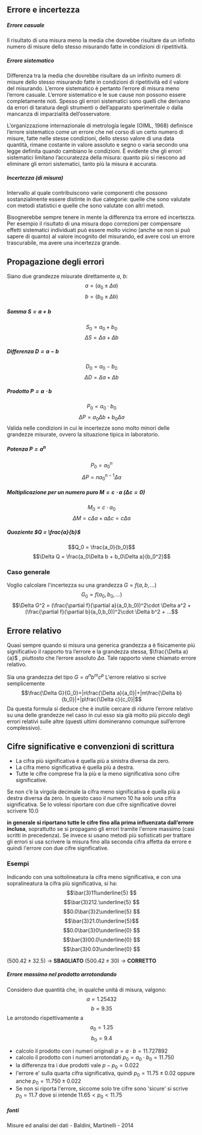 ## Errore e incertezza
##### Errore casuale
Il risultato di una misura meno la media che dovrebbe risultare da un infinito numero di misure dello stesso misurando fatte in condizioni di ripetitività.
##### Errore sistematico
Differenza tra la media che dovrebbe risultare da un infinito numero di misure dello stesso misurando fatte in condizioni di ripetitività ed il valore del misurando. L’errore sistematico è pertanto l’errore di misura meno l’errore casuale. L’errore sistematico e le sue cause non possono essere completamente noti. Spesso gli errori sistematici sono quelli che derivano da errori di taratura degli strumenti o dell’apparato sperimentale o dalla mancanza di imparzialità dell’osservatore.

L’organizzazione internazionale di metrologia legale (OIML, 1968) definisce l’errore sistematico come un errore che nel corso di un certo numero di misure, fatte nelle stesse condizioni, dello stesso valore di una data quantità, rimane costante in valore assoluto e segno o varia secondo una legge definita quando cambiano le condizioni. È evidente che gli errori sistematici limitano l’accuratezza della misura: quanto più si riescono ad eliminare gli errori sistematici, tanto più la misura è accurata.

##### Incertezza (di misura)
Intervallo al quale contribuiscono varie componenti che possono sostanzialmente essere distinte in due categorie: quelle che sono valutate con metodi statistici e quelle che sono valutate con altri metodi.

Bisognerebbe sempre tenere in mente la differenza tra errore ed incertezza. Per esempio il risultato di una misura dopo correzioni per compensare effetti sistematici individuati può essere molto vicino (anche se non si può sapere di quanto) al valore incognito del misurando, ed avere così un errore trascurabile, ma avere una incertezza grande.

## Propagazione degli errori

Siano due grandezze misurate direttamente $a$, $b$:
$$a = (a_0 \pm \Delta a)$$
$$b = (b_0 \pm \Delta b)$$
##### Somma $S=a+b$
$$S_0 = a_0+b_0$$
$$\Delta S = \Delta a + \Delta b$$
##### Differenza $D = a-b$
$$D_0 = a_0-b_0$$
$$\Delta D = \Delta a + \Delta b$$
##### Prodotto $P = a\cdot b$
$$P_0 = a_0\cdot b_0$$
$$\Delta P = a_0\Delta b + b_0\Delta a$$
Valida nelle condizioni in cui le incertezze sono molto minori delle grandezze misurate, ovvero la situazione tipica in laboratorio.

##### Potenza $P = a^n$
$$P_0 = a_0^n$$
$$\Delta P = na_0^{n-1}\Delta a$$

##### Moltiplicazione per un numero puro $M = c\cdot a$ ($\Delta c =0$)
$$M_0 = c\cdot a_0$$
$$\Delta M = c\Delta a + a\Delta c=c\Delta a$$
##### Quoziente $Q = \frac{a}{b}$
$$Q_0 = \frac{a_0}{b_0}$$
$$\Delta Q = \frac{a_0\Delta b + b_0\Delta a}{b_0^2}$$

### Caso generale
Voglio calcolare l'incertezza su una grandezza $G = f(a,b,...)$
$$G_0=f(a_0,b_0,...)$$
$$\Delta G^2 = (\frac{\partial f}{\partial a}(a_0,b_0))^2\cdot \Delta a^2 + (\frac{\partial f}{\partial b}(a_0,b_0))^2\cdot \Delta b^2 + ...$$
## Errore relativo

Quasi sempre quando si misura una generica grandezza a è fisicamente più significativo il rapporto tra l’errore e la grandezza stessa, $\frac{\Delta a}{a}$ , piuttosto che l’errore assoluto $\Delta a$. Tale rapporto viene chiamato errore relativo.

Sia una grandezza del tipo $G=a^nb^mc^p$
L'errore relativo si scrive semplicemente
$$\frac{\Delta G}{G_0}=|n\frac{\Delta a}{a_0}|+|m\frac{\Delta b}{b_0}|+|p\frac{\Delta c}{c_0}|$$
Da questa formula si deduce che è inutile cercare di ridurre l’errore relativo su una delle grandezze nel caso in cui esso sia già molto più piccolo degli errori relativi sulle altre (questi ultimi domineranno comunque sull’errore complessivo).

## Cifre significative e convenzioni di scrittura
- La cifra più significativa è quella più a sinistra diversa da zero.  
- La cifra meno significativa è quella più a destra.  
- Tutte le cifre comprese fra la più e la meno significativa sono cifre significative.

Se non c’è la virgola decimale la cifra meno significativa è quella più a destra diversa da zero. In questo caso il numero $10$ ha solo una cifra significativa. Se lo volessi riportare con due cifre significative dovrei scrivere $10.0$

**in generale si riportano tutte le cifre fino alla prima influenzata dall’errore inclusa**, soprattutto se si propagano gli errori tramite l'errore massimo (casi scritti in precedenza). Se invece si usano metodi più sofisticati per trattare gli errori si usa scrivere la misura fino alla seconda cifra affetta da errore e quindi l'errore con due cifre significative.
### Esempi
Indicando con una sottolineatura la cifra meno significativa, e con una sopralineatura la cifra più significativa, si ha:
$$\bar{3}11\underline{5} $$ 
$$\bar{3}212.\underline{5} $$
$$0.0\bar{3}2\underline{5} $$
$$\bar{3}21.0\underline{5}$$
$$0.0\bar{3}0\underline{0} $$
$$\bar{3}00.0\underline{0} $$
$$\bar{3}0.03\underline{0} $$

$(500.42\pm32.5)$ -> **SBAGLIATO**
$(500.42 \pm 30)$ -> **CORRETTO**

##### Errore massimo nel prodotto arrotondando
Considero due quantità che, in qualche unità di misura, valgono:
$$a = 1.25432$$
$$b = 9.35$$
Le arrotondo rispettivamente a
$$a_0=1.25$$
$$b_0=9.4$$
- calcolo il prodotto con i numeri originali
	$p=a\cdot b=11.727892$
- calcolo il prodotto con i numeri arrotondati
	$p_0=a_0\cdot b_0=11.750$
- la differenza tra i due prodotti vale
	$p-p_0=0.022$
- l'errore e' sulla quarta cifra significativa, quindi
	$p_0 = 11.75 \pm 0.02$
	oppure anche
	$p_0=11.750\pm 0.022$
- Se non si riporta l'errore, siccome solo tre cifre sono 'sicure' si scrive
	$p_0=11.7$
	dove si intende
	$11.65 < p_0 < 11.75$
##### fonti
Misure ed analisi dei dati - Baldini, Martinelli - 2014